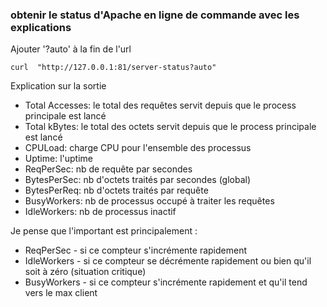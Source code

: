 ### obtenir le status d'Apache en ligne de commande avec les explications

Ajouter '?auto' à la fin de l'url

`curl  "http://127.0.0.1:81/server-status?auto"`

Explication sur la sortie 

* Total Accesses: le total des requêtes servit depuis que le process principale est lancé 
* Total kBytes: le total des octets servit depuis que le process principale est lancé 
* CPULoad: charge CPU pour l'ensemble des processus
* Uptime: l'uptime
* ReqPerSec: nb de requête par secondes
* BytesPerSec: nb d'octets traités par secondes (global)
* BytesPerReq: nb d'octets traités par requête 
* BusyWorkers: nb de processus occupé à traiter les requêtes 
* IdleWorkers: nb de processus inactif

Je pense que l'important est principalement :
* ReqPerSec - si ce compteur s'incrémente rapidement
* IdleWorkers - si ce compteur se décrémente rapidement ou bien qu'il soit à zéro (situation critique)
* BusyWorkers - si ce compteur s'incrémente rapidement et qu'il tend vers le max client 
